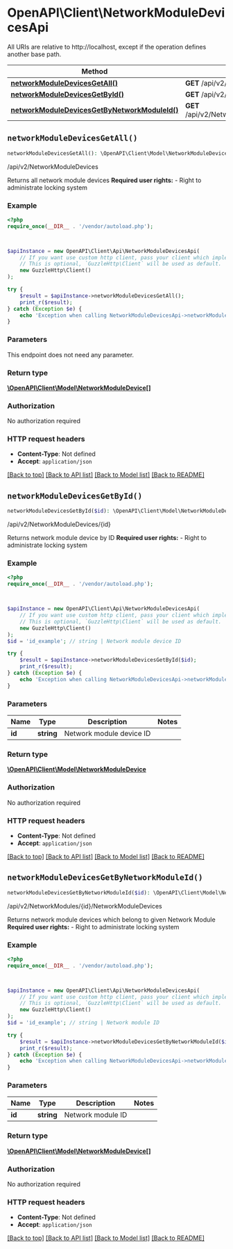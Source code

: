 # OpenAPI\Client\NetworkModuleDevicesApi

All URIs are relative to http://localhost, except if the operation defines another base path.

| Method | HTTP request | Description |
| ------------- | ------------- | ------------- |
| [**networkModuleDevicesGetAll()**](NetworkModuleDevicesApi.md#networkModuleDevicesGetAll) | **GET** /api/v2/NetworkModuleDevices | /api/v2/NetworkModuleDevices |
| [**networkModuleDevicesGetById()**](NetworkModuleDevicesApi.md#networkModuleDevicesGetById) | **GET** /api/v2/NetworkModuleDevices/{id} | /api/v2/NetworkModuleDevices/{id} |
| [**networkModuleDevicesGetByNetworkModuleId()**](NetworkModuleDevicesApi.md#networkModuleDevicesGetByNetworkModuleId) | **GET** /api/v2/NetworkModules/{id}/NetworkModuleDevices | /api/v2/NetworkModules/{id}/NetworkModuleDevices |


## `networkModuleDevicesGetAll()`

```php
networkModuleDevicesGetAll(): \OpenAPI\Client\Model\NetworkModuleDevice[]
```

/api/v2/NetworkModuleDevices

Returns all network module devices    <b>Required user rights:</b>    - Right to administrate locking system

### Example

```php
<?php
require_once(__DIR__ . '/vendor/autoload.php');



$apiInstance = new OpenAPI\Client\Api\NetworkModuleDevicesApi(
    // If you want use custom http client, pass your client which implements `GuzzleHttp\ClientInterface`.
    // This is optional, `GuzzleHttp\Client` will be used as default.
    new GuzzleHttp\Client()
);

try {
    $result = $apiInstance->networkModuleDevicesGetAll();
    print_r($result);
} catch (Exception $e) {
    echo 'Exception when calling NetworkModuleDevicesApi->networkModuleDevicesGetAll: ', $e->getMessage(), PHP_EOL;
}
```

### Parameters

This endpoint does not need any parameter.

### Return type

[**\OpenAPI\Client\Model\NetworkModuleDevice[]**](../Model/NetworkModuleDevice.md)

### Authorization

No authorization required

### HTTP request headers

- **Content-Type**: Not defined
- **Accept**: `application/json`

[[Back to top]](#) [[Back to API list]](../../README.md#endpoints)
[[Back to Model list]](../../README.md#models)
[[Back to README]](../../README.md)

## `networkModuleDevicesGetById()`

```php
networkModuleDevicesGetById($id): \OpenAPI\Client\Model\NetworkModuleDevice
```

/api/v2/NetworkModuleDevices/{id}

Returns network module device by ID    <b>Required user rights:</b>    - Right to administrate locking system

### Example

```php
<?php
require_once(__DIR__ . '/vendor/autoload.php');



$apiInstance = new OpenAPI\Client\Api\NetworkModuleDevicesApi(
    // If you want use custom http client, pass your client which implements `GuzzleHttp\ClientInterface`.
    // This is optional, `GuzzleHttp\Client` will be used as default.
    new GuzzleHttp\Client()
);
$id = 'id_example'; // string | Network module device ID

try {
    $result = $apiInstance->networkModuleDevicesGetById($id);
    print_r($result);
} catch (Exception $e) {
    echo 'Exception when calling NetworkModuleDevicesApi->networkModuleDevicesGetById: ', $e->getMessage(), PHP_EOL;
}
```

### Parameters

| Name | Type | Description  | Notes |
| ------------- | ------------- | ------------- | ------------- |
| **id** | **string**| Network module device ID | |

### Return type

[**\OpenAPI\Client\Model\NetworkModuleDevice**](../Model/NetworkModuleDevice.md)

### Authorization

No authorization required

### HTTP request headers

- **Content-Type**: Not defined
- **Accept**: `application/json`

[[Back to top]](#) [[Back to API list]](../../README.md#endpoints)
[[Back to Model list]](../../README.md#models)
[[Back to README]](../../README.md)

## `networkModuleDevicesGetByNetworkModuleId()`

```php
networkModuleDevicesGetByNetworkModuleId($id): \OpenAPI\Client\Model\NetworkModuleDevice[]
```

/api/v2/NetworkModules/{id}/NetworkModuleDevices

Returns network module devices which belong to given Network Module    <b>Required user rights:</b>    - Right to administrate locking system

### Example

```php
<?php
require_once(__DIR__ . '/vendor/autoload.php');



$apiInstance = new OpenAPI\Client\Api\NetworkModuleDevicesApi(
    // If you want use custom http client, pass your client which implements `GuzzleHttp\ClientInterface`.
    // This is optional, `GuzzleHttp\Client` will be used as default.
    new GuzzleHttp\Client()
);
$id = 'id_example'; // string | Network module ID

try {
    $result = $apiInstance->networkModuleDevicesGetByNetworkModuleId($id);
    print_r($result);
} catch (Exception $e) {
    echo 'Exception when calling NetworkModuleDevicesApi->networkModuleDevicesGetByNetworkModuleId: ', $e->getMessage(), PHP_EOL;
}
```

### Parameters

| Name | Type | Description  | Notes |
| ------------- | ------------- | ------------- | ------------- |
| **id** | **string**| Network module ID | |

### Return type

[**\OpenAPI\Client\Model\NetworkModuleDevice[]**](../Model/NetworkModuleDevice.md)

### Authorization

No authorization required

### HTTP request headers

- **Content-Type**: Not defined
- **Accept**: `application/json`

[[Back to top]](#) [[Back to API list]](../../README.md#endpoints)
[[Back to Model list]](../../README.md#models)
[[Back to README]](../../README.md)
